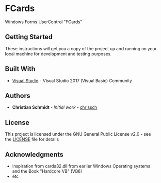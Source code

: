 # FCards

Windows Forms UserControl "FCards"

## Getting Started

These instructions will get you a copy of the project up and running on your local machine for development and testing purposes.


## Built With

* [Visual Studio](https://visualstudio.microsoft.com/de/downloads/) - Visual Studio 2017 (Visual Basic) Community 


## Authors

* **Christian Schmidt** - *Initial work* - [chrissch](https://github.com/chrisschm)

## License

This project is licensed under the GNU General Public License v2.0 - see the [LICENSE](LICENSE) file for details

## Acknowledgments

* Inspiration from cards32.dll from earlier Windows Operating systems and the Book "Hardcore VB" (VB6)
* etc
